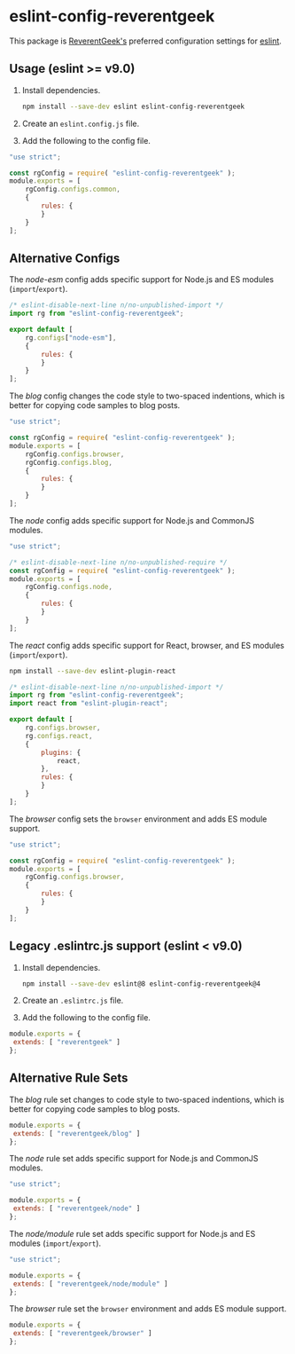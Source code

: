 <!-- markdownlint-disable MD010 -->
# eslint-config-reverentgeek

This package is [ReverentGeek's](https://twitter.com/reverentgeek) preferred configuration settings for [eslint](https://eslint.org/).

## Usage (eslint >= v9.0)

1. Install dependencies.

	```sh
	npm install --save-dev eslint eslint-config-reverentgeek
	```

2. Create an `eslint.config.js` file.
3. Add the following to the config file.

```js
"use strict";

const rgConfig = require( "eslint-config-reverentgeek" );
module.exports = [
	rgConfig.configs.common,
	{
		rules: {
		}
	}
];
```

## Alternative Configs

The _node-esm_ config adds specific support for Node.js and ES modules (`import`/`export`).

```js
/* eslint-disable-next-line n/no-unpublished-import */
import rg from "eslint-config-reverentgeek";

export default [
	rg.configs["node-esm"],
	{
		rules: {
		}
	}
];
```

The _blog_ config changes the code style to two-spaced indentions, which is better for copying code samples to blog posts.

```js
"use strict";

const rgConfig = require( "eslint-config-reverentgeek" );
module.exports = [
	rgConfig.configs.browser,
	rgConfig.configs.blog,
	{
		rules: {
		}
	}
];
```

The _node_ config adds specific support for Node.js and CommonJS modules.

```js
"use strict";

/* eslint-disable-next-line n/no-unpublished-require */
const rgConfig = require( "eslint-config-reverentgeek" );
module.exports = [
	rgConfig.configs.node,
	{
		rules: {
		}
	}
];
```

The _react_ config adds specific support for React, browser, and ES modules (`import`/`export`).

```sh
npm install --save-dev eslint-plugin-react
```

```js
/* eslint-disable-next-line n/no-unpublished-import */
import rg from "eslint-config-reverentgeek";
import react from "eslint-plugin-react";

export default [
	rg.configs.browser,
	rg.configs.react,
	{
		plugins: {
			react,
		},
		rules: {
		}
	}
];
```

The _browser_ config sets the `browser` environment and adds ES module support.

```js
"use strict";

const rgConfig = require( "eslint-config-reverentgeek" );
module.exports = [
	rgConfig.configs.browser,
	{
		rules: {
		}
	}
];
```

## Legacy .eslintrc.js support (eslint < v9.0)

1. Install dependencies.

	```sh
	npm install --save-dev eslint@8 eslint-config-reverentgeek@4
	```

2. Create an `.eslintrc.js` file.
3. Add the following to the config file.

```js
module.exports = {
 extends: [ "reverentgeek" ]
};
```

## Alternative Rule Sets

The _blog_ rule set changes to code style to two-spaced indentions, which is better for copying code samples to blog posts.

```js
module.exports = {
 extends: [ "reverentgeek/blog" ]
};
```

The _node_ rule set adds specific support for Node.js and CommonJS modules.

```js
"use strict";

module.exports = {
 extends: [ "reverentgeek/node" ]
};
```

The _node/module_ rule set adds specific support for Node.js and ES modules (`import`/`export`).

```js
"use strict";

module.exports = {
 extends: [ "reverentgeek/node/module" ]
};
```

The _browser_ rule set the `browser` environment and adds ES module support.

```js
module.exports = {
 extends: [ "reverentgeek/browser" ]
};
```
